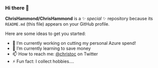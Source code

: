 ### Hi there 👋


**ChrisHammond/ChrisHammond** is a ✨ _special_ ✨ repository because its `README.md` (this file) appears on your GitHub profile.

Here are some ideas to get you started:

- 🔭 I’m currently working on cutting my personal Azure spend! 
- 🌱 I’m currently learning to save money
- 📫 How to reach me: [@christoc](https://twitter.com/christoc) on Twitter
- ⚡ Fun fact: I collect hobbies.... 

